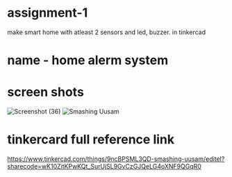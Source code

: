 # assignment-1
make smart home with atleast 2 sensors and led, buzzer. in tinkercad

# name - home alerm system

# screen shots
![Screenshot (36)](https://user-images.githubusercontent.com/91111592/190063200-93c9ccde-cd22-4cfa-b18e-f8ea969febee.png)
![Smashing Uusam](https://user-images.githubusercontent.com/91111592/190063243-23562856-1d75-45e7-81f0-e5e40d7a71bb.png)

# tinkercard full reference link

https://www.tinkercad.com/things/9ncBPSML3QD-smashing-uusam/editel?sharecode=wK10ZitKPwKQt_SurUjSL9GvCzGJQeLG4oXNF9QGqR0
